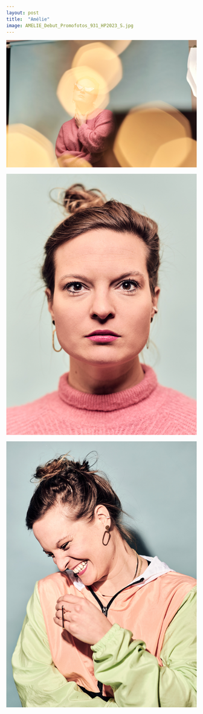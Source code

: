 ```yaml
---
layout: post
title:  "Amélie"
image: AMELIE_Debut_Promofotos_931_HP2023_S.jpg
---
```


![alt text](./assets/img/photos/series/amelie/AMELIE_Debut_Promofotos_985_HP2023.jpg)

![alt text](./assets/img/photos/series/amelie/AMELIE_Debut_Promofotos_1058_highresV3_HP2023_S.jpg)

![alt text](./assets/img/photos/series/amelie/AMELIE_Debut_Promofotos_1266_HP2023.jpg)